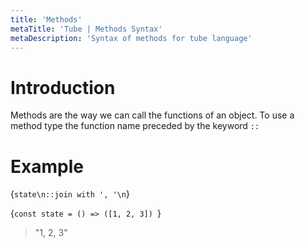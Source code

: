 ```yaml
---
title: 'Methods'
metaTitle: 'Tube | Methods Syntax'
metaDescription: 'Syntax of methods for tube language'
---
```


# Introduction

Methods are the way we can call the functions of an object. To use a method type the function name preceded by the keyword `::`

# Example


<TubeCode>{`state\n::join with ', '\n`}</TubeCode>

<JSCode>{`const state = () => ([1, 2, 3])
`}</JSCode>

> "1, 2, 3"

